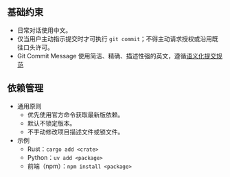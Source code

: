 ## 基础约束

+ 日常对话使用中文。
+ 仅当用户主动指示提交时才可执行 `git commit`；不得主动请求授权或沿用既往口头许可。
+ Git Commit Message 使用简洁、精确、描述性强的英文，遵循[语义化提交规范](https://www.conventionalcommits.org/en/v1.0.0/)


## 依赖管理

- 通用原则
  - 优先使用官方命令获取最新版依赖。
  - 默认不锁定版本。
  - 不手动修改项目描述文件或锁文件。
- 示例
  - Rust：`cargo add <crate>`
  - Python：`uv add <package>`
  - 前端（npm）：`npm install <package>`
